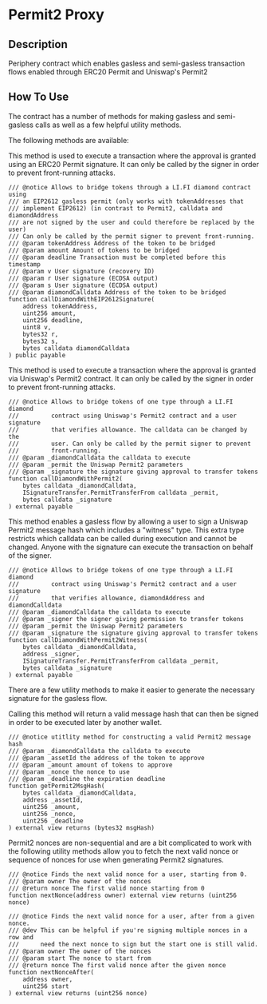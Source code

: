 # Permit2 Proxy

## Description

Periphery contract which enables gasless and semi-gasless transaction flows
enabled through ERC20 Permit and Uniswap's Permit2

## How To Use

The contract has a number of methods for making gasless and semi-gasless calls
as well as a few helpful utility methods.

The following methods are available:

This method is used to execute a transaction where the approval is granted
using an ERC20 Permit signature. It can only be called by the signer in order
to prevent front-running attacks.

```solidity
/// @notice Allows to bridge tokens through a LI.FI diamond contract using
/// an EIP2612 gasless permit (only works with tokenAddresses that
/// implement EIP2612) (in contrast to Permit2, calldata and diamondAddress
/// are not signed by the user and could therefore be replaced by the user)
/// Can only be called by the permit signer to prevent front-running.
/// @param tokenAddress Address of the token to be bridged
/// @param amount Amount of tokens to be bridged
/// @param deadline Transaction must be completed before this timestamp
/// @param v User signature (recovery ID)
/// @param r User signature (ECDSA output)
/// @param s User signature (ECDSA output)
/// @param diamondCalldata Address of the token to be bridged
function callDiamondWithEIP2612Signature(
    address tokenAddress,
    uint256 amount,
    uint256 deadline,
    uint8 v,
    bytes32 r,
    bytes32 s,
    bytes calldata diamondCalldata
) public payable 
````

This method is used to execute a transaction where the approval is granted via
Uniswap's Permit2 contract. It can only be called by the signer in order to
prevent front-running attacks.

```solidity
/// @notice Allows to bridge tokens of one type through a LI.FI diamond
///         contract using Uniswap's Permit2 contract and a user signature
///         that verifies allowance. The calldata can be changed by the
///         user. Can only be called by the permit signer to prevent
///         front-running.
/// @param _diamondCalldata the calldata to execute
/// @param _permit the Uniswap Permit2 parameters
/// @param _signature the signature giving approval to transfer tokens
function callDiamondWithPermit2(
    bytes calldata _diamondCalldata,
    ISignatureTransfer.PermitTransferFrom calldata _permit,
    bytes calldata _signature
) external payable
```

This method enables a gasless flow by allowing a user to sign a Uniswap Permit2
message hash which includes a "witness" type. This extra type restricts which
calldata can be called during execution and cannot be changed. Anyone with the
signature can execute the transaction on behalf of the signer.

```solidity
/// @notice Allows to bridge tokens of one type through a LI.FI diamond
///         contract using Uniswap's Permit2 contract and a user signature
///         that verifies allowance, diamondAddress and diamondCalldata
/// @param _diamondCalldata the calldata to execute
/// @param _signer the signer giving permission to transfer tokens
/// @param _permit the Uniswap Permit2 parameters
/// @param _signature the signature giving approval to transfer tokens
function callDiamondWithPermit2Witness(
    bytes calldata _diamondCalldata,
    address _signer,
    ISignatureTransfer.PermitTransferFrom calldata _permit,
    bytes calldata _signature
) external payable
```

There are a few utility methods to make it easier to generate the necessary
signature for the gasless flow.

Calling this method will return a valid message hash that can then be signed
in order to be executed later by another wallet.

```solidity
/// @notice utitlity method for constructing a valid Permit2 message hash
/// @param _diamondCalldata the calldata to execute
/// @param _assetId the address of the token to approve
/// @param _amount amount of tokens to approve
/// @param _nonce the nonce to use
/// @param _deadline the expiration deadline
function getPermit2MsgHash(
    bytes calldata _diamondCalldata,
    address _assetId,
    uint256 _amount,
    uint256 _nonce,
    uint256 _deadline
) external view returns (bytes32 msgHash)
```

Permit2 nonces are non-sequential and are a bit complicated to work with the
following utility methods allow you to fetch the next valid nonce or sequence
of nonces for use when generating Permit2 signatures.

```solidity
/// @notice Finds the next valid nonce for a user, starting from 0.
/// @param owner The owner of the nonces
/// @return nonce The first valid nonce starting from 0
function nextNonce(address owner) external view returns (uint256 nonce)

/// @notice Finds the next valid nonce for a user, after from a given nonce.
/// @dev This can be helpful if you're signing multiple nonces in a row and 
///      need the next nonce to sign but the start one is still valid.
/// @param owner The owner of the nonces
/// @param start The nonce to start from
/// @return nonce The first valid nonce after the given nonce
function nextNonceAfter(
    address owner,
    uint256 start
) external view returns (uint256 nonce)
```
